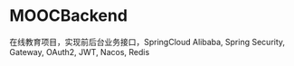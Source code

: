 # MOOCBackend
在线教育项目，实现前后台业务接口，SpringCloud Alibaba, Spring Security, Gateway, OAuth2, JWT, Nacos, Redis 
